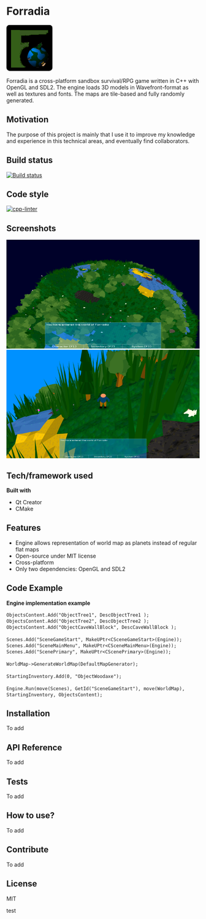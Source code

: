 # Forradia

![Forradia!](/resources/images/Icon.png "Forradia")

Forradia is a cross-platform sandbox survival/RPG game written in C++ with OpenGL and SDL2.
The engine loads 3D models in Wavefront-format as well as textures and fonts. The maps are tile-based and fully randomly generated.

## Motivation
The purpose of this project is mainly that I use it to improve my knowledge and experience in this technical areas, and eventually find collaborators.

## Build status
[![Build status](https://ci.appveyor.com/api/projects/status/crge78bph1g0ki14?svg=true)](https://ci.appveyor.com/project/Eknah/forradia)

## Code style
[![cpp-linter](https://github.com/shenxianpeng/cpp-linter-action/actions/workflows/cpp-linter.yml/badge.svg)](https://github.com/Eknah/Forradia/actions/workflows/cpp-linter.yml)

## Screenshots
![Forradia Screenshot 1!](/resources/images/Screenshot1.png "Forradia Screenshot 1")
![Forradia Screenshot 2!](/resources/images/Screenshot2.png "Forradia Screenshot 2")

## Tech/framework used
**Built with**
* Qt Creator
* CMake

## Features
* Engine allows representation of world map as planets instead of regular flat maps
* Open-source under MIT license
* Cross-platform
* Only two dependencies: OpenGL and SDL2

## Code Example
**Engine implementation example**

    ObjectsContent.Add("ObjectTree1", DescObjectTree1 );
    ObjectsContent.Add("ObjectTree2", DescObjectTree2 );
    ObjectsContent.Add("ObjectCaveWallBlock", DescCaveWallBlock );

    Scenes.Add("SceneGameStart", MakeUPtr<CSceneGameStart>(Engine));
    Scenes.Add("SceneMainMenu", MakeUPtr<CSceneMainMenu>(Engine));
    Scenes.Add("ScenePrimary", MakeUPtr<CScenePrimary>(Engine));
    
    WorldMap->GenerateWorldMap(DefaultMapGenerator);
    
    StartingInventory.Add(0, "ObjectWoodaxe");
    
    Engine.Run(move(Scenes), GetId("SceneGameStart"), move(WorldMap), StartingInventory, ObjectsContent);

## Installation
To add

## API Reference
To add

## Tests
To add

## How to use?
To add

## Contribute
To add

## License
MIT

test